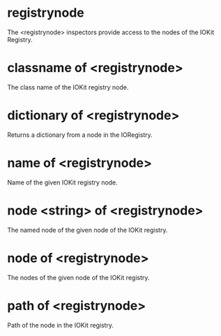 # registrynode

The &lt;registrynode&gt; inspectors provide access to the nodes of the IOKit Registry.

# classname of &lt;registrynode&gt;

The class name of the IOKit registry node.

# dictionary of &lt;registrynode&gt;

Returns a dictionary from a node in the IORegistry.

# name of &lt;registrynode&gt;

Name of the given IOKit registry node.

# node &lt;string&gt; of &lt;registrynode&gt;

The named node of the given node of the IOKit registry.

# node of &lt;registrynode&gt;

The nodes of the given node of the IOKit registry.

# path of &lt;registrynode&gt;

Path of the node in the IOKit registry.
